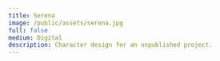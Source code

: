 ```yaml
---
title: Serena
image: /public/assets/serena.jpg
full: false
medium: Digital
description: Character design for an unpublished project.
---
```

